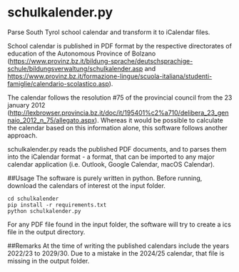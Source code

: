# schulkalender.py

Parse South Tyrol school calendar and transform it to iCalendar files.

School calendar is published in PDF format by the respective directorates of education of the Autonomous Province of Bolzano (https://www.provinz.bz.it/bildung-sprache/deutschsprachige-schule/bildungsverwaltung/schulkalender.asp and https://www.provinz.bz.it/formazione-lingue/scuola-italiana/studenti-famiglie/calendario-scolastico.asp).

The calendar follows the resolution #75 of the provincial council from the 23 january 2012 (http://lexbrowser.provincia.bz.it/doc/it/195401%c2%a710/delibera_23_gennaio_2012_n_75/allegato.aspx). Whereas it would be possible to calculate the calendar based on this information alone, this software follows another approach.

schulkalender.py reads the published PDF documents, and to parses them into the iCalendar format - a format, that can be imported to any major calendar application (i.e. Outlook, Google Calendar, macOS Calendar).

##Usage
The software is purely written in python. Before running, download the calendars of interest ot the input folder.
```
cd schulkalender
pip install -r requirements.txt
python schulkalender.py
```
For any PDF file found in the input folder, the software will try to create a ics file in the output directory.

##Remarks
At the time of writing the published calendars include the years 2022/23 to 2029/30. Due to a mistake in the 2024/25 calendar, that file is missing in the output folder.


